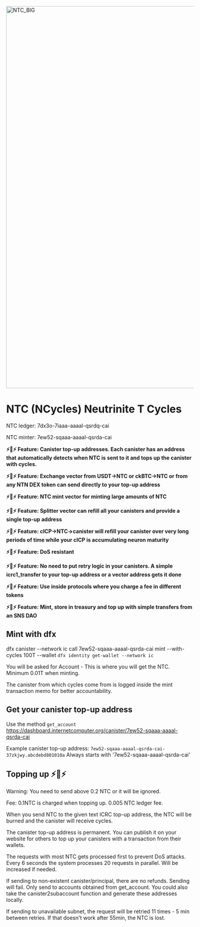 <img width="1024" height="1024" alt="NTC_BIG" src="https://github.com/user-attachments/assets/356ac699-8ee1-49c0-a877-d065504419ea" />

# NTC (NCycles) Neutrinite T Cycles

NTC ledger: 7dx3o-7iaaa-aaaal-qsrdq-cai

NTC minter: 7ew52-sqaaa-aaaal-qsrda-cai

**⚡🔋⚡ Feature: Canister top-up addresses. Each canister has an address that automatically detects when NTC is sent to it and tops up the canister with cycles.**

**⚡🔋⚡ Feature: Exchange vector from USDT->NTC or ckBTC->NTC or from any NTN DEX token can send directly to your top-up address**

**⚡🔋⚡ Feature: NTC mint vector for minting large amounts of NTC**

**⚡🔋⚡ Feature: Splitter vector can refill all your canisters and provide a single top-up address**

**⚡🔋⚡ Feature: cICP->NTC->canister will refill your canister over very long periods of time while your cICP is accumulating neuron maturity**

**⚡🔋⚡ Feature: DoS resistant**

**⚡🔋⚡ Feature: No need to put retry logic in your canisters. A simple icrc1_transfer to your top-up address or a vector address gets it done**

**⚡🔋⚡ Feature: Use inside protocols where you charge a fee in different tokens**

**⚡🔋⚡ Feature: Mint, store in treasury and top up with simple transfers from an SNS DAO**

## Mint with dfx

dfx canister --network ic call 7ew52-sqaaa-aaaal-qsrda-cai mint --with-cycles 100T --wallet `dfx identity get-wallet --network ic`

You will be asked for Account - This is where you will get the NTC. Minimum 0.01T when minting.

The canister from which cycles come from is logged inside the mint transaction memo for better accountability.

## Get your canister top-up address

Use the method `get_account` https://dashboard.internetcomputer.org/canister/7ew52-sqaaa-aaaal-qsrda-cai

Example canister top-up address: `7ew52-sqaaa-aaaal-qsrda-cai-37zkjwy.abcdebd801010a`
Always starts with '7ew52-sqaaa-aaaal-qsrda-cai'

## Topping up ⚡🔋⚡

Warning: You need to send above 0.2 NTC or it will be ignored.

Fee: 0.1NTC is charged when topping up. 0.005 NTC ledger fee.

When you send NTC to the given text ICRC top-up address, the NTC will be burned and the canister will receive cycles.

The canister top-up address is permanent. You can publish it on your website for others to top up your canisters with a transaction from their wallets.

The requests with most NTC gets processed first to prevent DoS attacks. Every 6 seconds the system processes 20 requests in parallel. Will be increased if needed.

If sending to non-existent canister/principal, there are no refunds. Sending will fail. Only send to accounts obtained from get_account.
You could also take the canister2subaccount function and generate these addresses locally.

If sending to unavailable subnet, the request will be retried 11 times - 5 min between retries. If that doesn't work after 55min, the NTC is lost.

